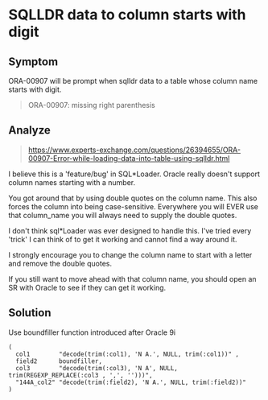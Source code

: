 # SQLLDR data to column starts with digit
## Symptom
ORA-00907 will be prompt when sqlldr data to a table whose column name starts with digit.
> ORA-00907: missing right parenthesis

## Analyze
> https://www.experts-exchange.com/questions/26394655/ORA-00907-Error-while-loading-data-into-table-using-sqlldr.html

I believe this is a 'feature/bug' in SQL*Loader. Oracle really doesn't support column names starting with a number.

You got around that by using double quotes on the column name. This also forces the column into being case-sensitive. Everywhere you will EVER use that column_name you will always need to supply the double quotes.

I don't think sql*Loader was ever designed to handle this. I've tried every 'trick' I can think of to get it working and cannot find a way around it.

I strongly encourage you to change the column name to start with a letter and remove the double quotes.

If you still want to move ahead with that column name, you should open an SR with Oracle to see if they can get it working.

## Solution
Use boundfiller function introduced after Oracle 9i
```sqlldr
(
  col1        "decode(trim(:col1), 'N A.', NULL, trim(:col1))" ,
  field2      boundfiller,
  col3        "decode(trim(:col3), 'N A', NULL, trim(REGEXP_REPLACE(:col3 , ',', '')))",
  "144A_col2" "decode(trim(:field2), 'N A.', NULL, trim(:field2))"
)
```
